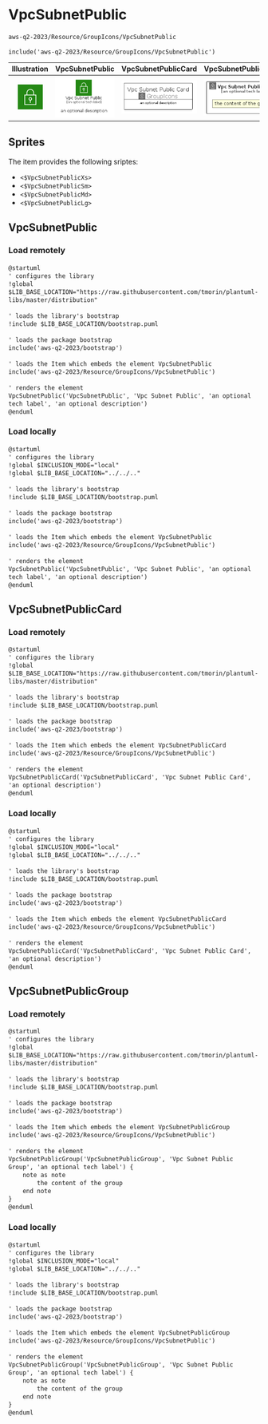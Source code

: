 # VpcSubnetPublic


```text
aws-q2-2023/Resource/GroupIcons/VpcSubnetPublic
```

```text
include('aws-q2-2023/Resource/GroupIcons/VpcSubnetPublic')
```



| Illustration | VpcSubnetPublic | VpcSubnetPublicCard | VpcSubnetPublicGroup |
| :---: | :---: | :---: | :---: |
| ![illustration for Illustration](../../../aws-q2-2023/Resource/GroupIcons/VpcSubnetPublic.png) | ![illustration for VpcSubnetPublic](../../../aws-q2-2023/Resource/GroupIcons/VpcSubnetPublic.Local.png) | ![illustration for VpcSubnetPublicCard](../../../aws-q2-2023/Resource/GroupIcons/VpcSubnetPublicCard.Local.png) | ![illustration for VpcSubnetPublicGroup](../../../aws-q2-2023/Resource/GroupIcons/VpcSubnetPublicGroup.Local.png) |



## Sprites
The item provides the following sriptes:

- `<$VpcSubnetPublicXs>`
- `<$VpcSubnetPublicSm>`
- `<$VpcSubnetPublicMd>`
- `<$VpcSubnetPublicLg>`





## VpcSubnetPublic

### Load remotely
```plantuml
@startuml
' configures the library
!global $LIB_BASE_LOCATION="https://raw.githubusercontent.com/tmorin/plantuml-libs/master/distribution"

' loads the library's bootstrap
!include $LIB_BASE_LOCATION/bootstrap.puml

' loads the package bootstrap
include('aws-q2-2023/bootstrap')

' loads the Item which embeds the element VpcSubnetPublic
include('aws-q2-2023/Resource/GroupIcons/VpcSubnetPublic')

' renders the element
VpcSubnetPublic('VpcSubnetPublic', 'Vpc Subnet Public', 'an optional tech label', 'an optional description')
@enduml
```

### Load locally
```plantuml
@startuml
' configures the library
!global $INCLUSION_MODE="local"
!global $LIB_BASE_LOCATION="../../.."

' loads the library's bootstrap
!include $LIB_BASE_LOCATION/bootstrap.puml

' loads the package bootstrap
include('aws-q2-2023/bootstrap')

' loads the Item which embeds the element VpcSubnetPublic
include('aws-q2-2023/Resource/GroupIcons/VpcSubnetPublic')

' renders the element
VpcSubnetPublic('VpcSubnetPublic', 'Vpc Subnet Public', 'an optional tech label', 'an optional description')
@enduml
```

## VpcSubnetPublicCard

### Load remotely
```plantuml
@startuml
' configures the library
!global $LIB_BASE_LOCATION="https://raw.githubusercontent.com/tmorin/plantuml-libs/master/distribution"

' loads the library's bootstrap
!include $LIB_BASE_LOCATION/bootstrap.puml

' loads the package bootstrap
include('aws-q2-2023/bootstrap')

' loads the Item which embeds the element VpcSubnetPublicCard
include('aws-q2-2023/Resource/GroupIcons/VpcSubnetPublic')

' renders the element
VpcSubnetPublicCard('VpcSubnetPublicCard', 'Vpc Subnet Public Card', 'an optional description')
@enduml
```

### Load locally
```plantuml
@startuml
' configures the library
!global $INCLUSION_MODE="local"
!global $LIB_BASE_LOCATION="../../.."

' loads the library's bootstrap
!include $LIB_BASE_LOCATION/bootstrap.puml

' loads the package bootstrap
include('aws-q2-2023/bootstrap')

' loads the Item which embeds the element VpcSubnetPublicCard
include('aws-q2-2023/Resource/GroupIcons/VpcSubnetPublic')

' renders the element
VpcSubnetPublicCard('VpcSubnetPublicCard', 'Vpc Subnet Public Card', 'an optional description')
@enduml
```

## VpcSubnetPublicGroup

### Load remotely
```plantuml
@startuml
' configures the library
!global $LIB_BASE_LOCATION="https://raw.githubusercontent.com/tmorin/plantuml-libs/master/distribution"

' loads the library's bootstrap
!include $LIB_BASE_LOCATION/bootstrap.puml

' loads the package bootstrap
include('aws-q2-2023/bootstrap')

' loads the Item which embeds the element VpcSubnetPublicGroup
include('aws-q2-2023/Resource/GroupIcons/VpcSubnetPublic')

' renders the element
VpcSubnetPublicGroup('VpcSubnetPublicGroup', 'Vpc Subnet Public Group', 'an optional tech label') {
    note as note
        the content of the group
    end note
}
@enduml
```

### Load locally
```plantuml
@startuml
' configures the library
!global $INCLUSION_MODE="local"
!global $LIB_BASE_LOCATION="../../.."

' loads the library's bootstrap
!include $LIB_BASE_LOCATION/bootstrap.puml

' loads the package bootstrap
include('aws-q2-2023/bootstrap')

' loads the Item which embeds the element VpcSubnetPublicGroup
include('aws-q2-2023/Resource/GroupIcons/VpcSubnetPublic')

' renders the element
VpcSubnetPublicGroup('VpcSubnetPublicGroup', 'Vpc Subnet Public Group', 'an optional tech label') {
    note as note
        the content of the group
    end note
}
@enduml
```

